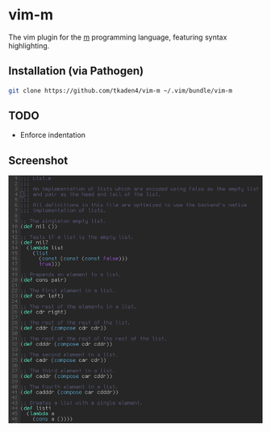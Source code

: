 # vim-m

The vim plugin for the [m](m-language.github.io) programming language,
featuring syntax highlighting.

## Installation (via Pathogen)
```Bash
git clone https://github.com/tkaden4/vim-m ~/.vim/bundle/vim-m
```

## TODO
- Enforce indentation

## Screenshot
![Screenshot of vim-m in action](/screenshot.png?raw=true)
